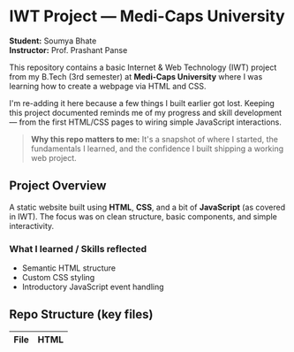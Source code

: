 # IWT Project — Medi-Caps University

**Student:** Soumya Bhate  
**Instructor:** Prof. Prashant Panse

This repository contains a basic Internet & Web Technology (IWT) project from my B.Tech (3rd semester) at **Medi-Caps University** where I was learning how to create a webpage via HTML and CSS.

I'm re-adding it here because a few things I built earlier got lost. Keeping this project documented reminds me of my progress and skill development — from the first HTML/CSS pages to wiring simple JavaScript interactions.

> **Why this repo matters to me:** It's a snapshot of where I started, the fundamentals I learned, and the confidence I built shipping a working web project.

## Project Overview
A static website built using **HTML**, **CSS**, and a bit of **JavaScript** (as covered in IWT). The focus was on clean structure, basic components, and simple interactivity.

### What I learned / Skills reflected
- Semantic HTML structure
- Custom CSS styling
- Introductory JavaScript event handling

## Repo Structure (key files)

| File                           | HTML <title>   | Inferred Purpose   |
|:-------------------------------|:---------------|:-------------------|
| IWT.github.io-master/First.css | index.htm      | Core page / asset  |

## How to View/Run
1. Download/clone this repository.
2. Open `index.html` (or the main HTML file) directly in your browser.
3. For JS/CSS to load correctly, keep the folder structure intact.

> No server required — it's a static project.

## Restored Items
I added back the files that got deleted by mistake. This README documents everything from the original submission.

## Acknowledgements
- Built as part of **Internet & Web Technology (IWT)** coursework, B.Tech, Medi-Caps University (3rd Semester).
- Thanks to peers and faculty for guidance during labs and evaluations.

